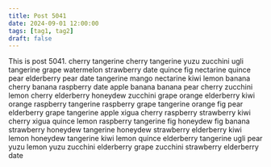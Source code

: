 ```yaml
---
title: Post 5041
date: 2024-09-01 12:00:00
tags: [tag1, tag2]
draft: false
---
```

This is post 5041.
cherry
tangerine
cherry
tangerine
yuzu
zucchini
ugli
tangerine
grape
watermelon
strawberry
date
quince
fig
nectarine
quince
pear
elderberry
pear
date
tangerine
mango
nectarine
kiwi
lemon
banana
cherry
banana
raspberry
date
apple
banana
banana
pear
cherry
zucchini
lemon
cherry
elderberry
honeydew
zucchini
grape
orange
elderberry
kiwi
orange
raspberry
tangerine
raspberry
grape
tangerine
orange
fig
pear
elderberry
grape
tangerine
apple
xigua
cherry
raspberry
strawberry
kiwi
cherry
xigua
quince
lemon
raspberry
tangerine
fig
honeydew
fig
banana
strawberry
honeydew
tangerine
honeydew
strawberry
elderberry
kiwi
lemon
honeydew
tangerine
kiwi
lemon
quince
elderberry
tangerine
ugli
pear
yuzu
lemon
yuzu
zucchini
elderberry
grape
zucchini
strawberry
elderberry
date

